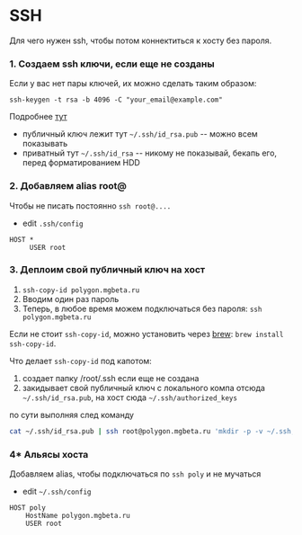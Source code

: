 # SSH

Для чего нужен ssh, чтобы потом коннектиться к хосту без пароля.


### 1. Создаем ssh ключи, если еще не созданы
Если у вас нет пары ключей, их можно сделать таким образом:

```
ssh-keygen -t rsa -b 4096 -C "your_email@example.com"
```
Подробнее [тут](https://help.github.com/articles/generating-a-new-ssh-key-and-adding-it-to-the-ssh-agent/)

- публичный ключ лежит тут `~/.ssh/id_rsa.pub` -- можно всем показывать
- приватный тут `~/.ssh/id_rsa` -- никому не показывай, бекапь его, перед форматированием HDD

### 2. Добавляем alias root@

Чтобы не писать постоянно `ssh root@....`

- edit `.ssh/config`
```
HOST *
     USER root
```

### 3. Деплоим свой публичный ключ на хост
	
1. `ssh-copy-id polygon.mgbeta.ru`
2. Вводим один раз пароль
3. Теперь, в любое время можем подключаться без пароля:	`ssh polygon.mgbeta.ru`

Если не стоит `ssh-copy-id`, можно установить через [brew](/osx.md): `brew install ssh-copy-id`.

Что делает `ssh-copy-id` под капотом:
1. создает папку /root/.ssh если еще не создана
2. закидывает свой публичный ключ с локального компа отсюда `~/.ssh/id_rsa.pub`, на хост сюда `~/.ssh/authorized_keys`

по сути выполняя след команду
```bash
cat ~/.ssh/id_rsa.pub | ssh root@polygon.mgbeta.ru 'mkdir -p -v ~/.ssh; cat >> ~/.ssh/authorized_keys'
```


### 4* Альясы хоста
Добавляем alias, чтобы подключаться по `ssh poly` и не мучаться

- edit `~/.ssh/config`
```
HOST poly
	HostName polygon.mgbeta.ru
	USER root
```
